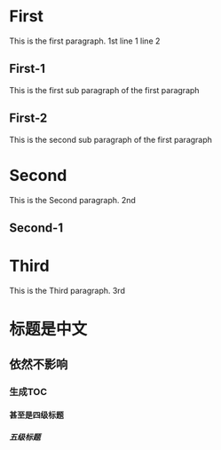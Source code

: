 # First
This is the first paragraph. 1st
line 1
line 2
## First-1
This is the first sub paragraph of the first paragraph
## First-2
This is the second sub paragraph of the first paragraph
# Second
This is the Second paragraph. 2nd
## Second-1
# Third
This is the Third paragraph. 3rd
# 标题是中文
## 依然不影响
### 生成TOC
#### 甚至是四级标题
##### 五级标题